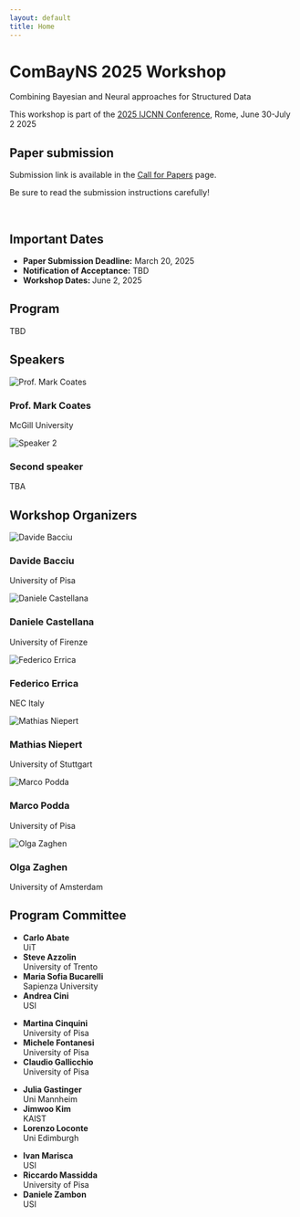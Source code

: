 ```yaml
---
layout: default
title: Home
---
```


<div class="hero">
  <h1>ComBayNS 2025 Workshop</h1>
  <p>Combining Bayesian and Neural approaches for Structured Data</p>
  <p>This workshop is part of the <a href="https://2025.ijcnn.org/" class="custom-link">2025 IJCNN Conference</a>, Rome, June 30-July 2 2025</p>
</div>

<section id="important-dates">
    <h2>Paper submission</h2>
    <p>Submission link is available in the <a href="/call-for-papers/">Call for Papers</a> page.</p>
    <p>Be sure to read the submission instructions carefully!</p><br>
    <h2>Important Dates</h2>
    <ul>
      <li><strong>Paper Submission Deadline:</strong> March 20, 2025</li>
      <li><strong>Notification of Acceptance:</strong> TBD</li>
      <li><strong>Workshop Dates: </strong>June 2, 2025</li>
    </ul>
</section>

<section id="program">
  <h2>Program</h2>

  <div class="program-container">
    <p>TBD</p>
    <!-- <div class="program-event">
        <h3>Event</h3>
        <p><strong>Time:</strong> 9:00 AM - 10:00 AM</p>
        <p><strong>Place:</strong> event place</p>
        <p><strong>Details:</strong> more details on the event</p>
    </div>
    <div class="program-event">
        <h3>Event</h3>
        <p><strong>Time:</strong> 10:30 AM - 12:00 PM</p>
        <p><strong>Place:</strong> event place</p>
        <p><strong>Details:</strong> more details on the event</p>
    </div>
    <div class="program-event">
        <h3>Event</h3>
        <p><strong>Time:</strong> 1:30 PM - 3:00 PM</p>
        <p><strong>Place:</strong> event place</p>
        <p><strong>Details:</strong> more details on the event</p>
    </div> -->
  </div>
</section>

<!-- Speakers Section -->
<section id="speakers">
  <h2>Speakers</h2>
  <div class="speakers-container">
      <div class="speaker">
          <img src="/assets/images/coates.png" alt="Prof. Mark Coates">
          <h3>Prof. Mark Coates</h3>
          <p>McGill University</p>
      </div>
      <div class="speaker">
          <img src="/assets/images/placeholder.png" alt="Speaker 2">
          <h3>Second speaker</h3>
          <p>TBA</p>
      </div>
  </div>
</section>

<section id="organizers">
  <h2>Workshop Organizers</h2>
  <div class="organizers-container">
    <div class="organizer">
      <img src="/assets/images/bacciu.jpeg" alt="Davide Bacciu">
      <h3>Davide Bacciu</h3>
      <p>University of Pisa</p>
    </div>
    <div class="organizer">
      <img src="/assets/images/castellana.jpg" alt="Daniele Castellana">
      <h3>Daniele Castellana</h3>
      <p>University of Firenze</p>
    </div>
    <div class="organizer">
      <img src="/assets/images/errica.jpg" alt="Federico Errica">
      <h3>Federico Errica</h3>
      <p>NEC Italy</p>
    </div>
    <div class="organizer">
      <img src="/assets/images/niepert.png" alt="Mathias Niepert">
      <h3>Mathias Niepert</h3>
      <p>University of Stuttgart</p>
    </div>
    <div class="organizer">
      <img src="/assets/images/podda.jpg" alt="Marco Podda">
      <h3>Marco Podda</h3>
      <p>University of Pisa</p>
    </div>
    <div class="organizer">
      <img src="/assets/images/zaghen.png" alt="Olga Zaghen">
      <h3>Olga Zaghen</h3>
      <p>University of Amsterdam</p>
    </div>
  </div>
</section>

<section id="program-committee">
  <h2>Program Committee</h2>
  <div class="committee-container">
      <ul class="committee-column">
          <li><strong>Carlo Abate</strong><br>UiT</li>
          <li><strong>Steve Azzolin</strong><br>University of Trento</li>
          <li><strong>Maria Sofia Bucarelli</strong><br>Sapienza University</li>
          <li><strong>Andrea Cini</strong><br>USI</li>
      </ul>
      <ul class="committee-column">
          <li><strong>Martina Cinquini</strong><br>University of Pisa</li>
          <li><strong>Michele Fontanesi</strong><br>University of Pisa</li>
          <li><strong>Claudio Gallicchio</strong><br>University of Pisa</li>
      </ul>
      <ul class="committee-column">
          <li><strong>Julia Gastinger</strong><br>Uni Mannheim</li>
          <li><strong>Jimwoo Kim</strong><br>KAIST</li>
          <li><strong>Lorenzo Loconte</strong><br>Uni Edimburgh</li>
      </ul>
      <ul class="committee-column">
          <li><strong>Ivan Marisca</strong><br>USI</li>
          <li><strong>Riccardo Massidda</strong><br>University of Pisa</li>
          <li><strong>Daniele Zambon</strong><br>USI</li>
      </ul>
  </div>
</section>
